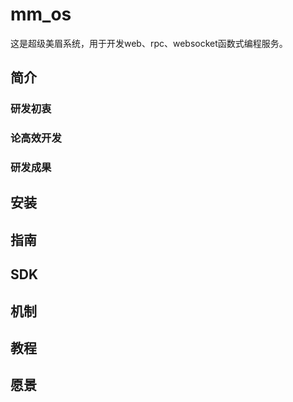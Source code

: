 # mm_os
这是超级美眉系统，用于开发web、rpc、websocket函数式编程服务。

## 简介
### 研发初衷
### 论高效开发
### 研发成果
## 安装
## 指南
## SDK
## 机制
## 教程
## 愿景
